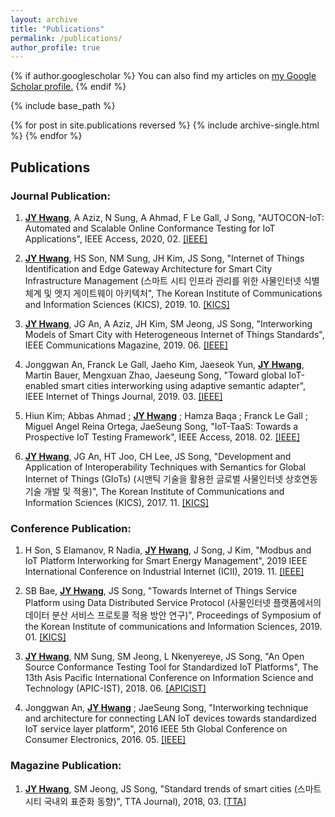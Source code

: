 ```yaml
---
layout: archive
title: "Publications"
permalink: /publications/
author_profile: true
---
```


{% if author.googlescholar %}
  You can also find my articles on <u><a href="{{author.googlescholar}}">my Google Scholar profile</a>.</u>
{% endif %}

{% include base_path %}

{% for post in site.publications reversed %}
  {% include archive-single.html %}
{% endfor %}

Publications
------
### Journal Publication:
  1. <ins>**JY Hwang**</ins>, A Aziz, N Sung, A Ahmad, F Le Gall, J Song, "AUTOCON-IoT: Automated and Scalable Online Conformance Testing for IoT Applications", IEEE Access, 2020, 02. [[IEEE]](https://ieeexplore.ieee.org/abstract/document/9016258)  
  
  2. <ins>**JY Hwang**</ins>, HS Son, NM Sung, JH Kim, JS Song, "Internet of Things Identification and Edge Gateway Architecture for Smart City Infrastructure Management (스마트 시티 인프라 관리를 위한 사물인터넷 식별체계 및 엣지 게이트웨이 아키텍처", The Korean Institute of Communications and Information Sciences (KICS), 2019. 10. [[KICS]](https://www.dbpia.co.kr/journal/articleDetail?nodeId=NODE09221730)  
  
  3. <ins>**JY Hwang**</ins>, JG An, A Aziz, JH Kim, SM Jeong, JS Song, "Interworking Models of Smart City with Heterogeneous Internet of Things Standards", IEEE Communications Magazine, 2019. 06. [[IEEE]](https://ieeexplore.ieee.org/abstract/document/8740798)  
  
  4. Jonggwan An, Franck Le Gall, Jaeho Kim, Jaeseok Yun, <ins>**JY Hwang**</ins>, Martin Bauer, Mengxuan Zhao, Jaeseung Song, "Toward global IoT-enabled smart cities interworking using adaptive semantic adapter", IEEE Internet of Things Journal, 2019. 03. [[IEEE]](https://ieeexplore.ieee.org/abstract/document/8667627)  
  
  5. Hiun Kim; Abbas Ahmad ; <ins>**JY Hwang**</ins> ; Hamza Baqa ; Franck Le Gall ; Miguel Angel Reina Ortega, JaeSeung Song, "IoT-TaaS: Towards a Prospective IoT Testing Framework", IEEE Access, 2018. 02. [[IEEE]](https://ieeexplore.ieee.org/abstract/document/8281514)  
  
  6. <ins>**JY Hwang**</ins>, JG An, HT Joo, CH Lee, JS Song, "Development and Application of Interoperability Techniques with Semantics for Global Internet of Things (GIoTs) (시맨틱 기술을 활용한 글로벌 사물인터넷 상호연동 기술 개발 및 적용)", The Korean Institute of Communications and Information Sciences (KICS), 2017. 11. [[KICS]](http://www.dbpia.co.kr/journal/articleDetail?nodeId=NODE07274688)

### Conference Publication:
   1. H Son, S Elamanov, R Nadia, <ins>**JY Hwang**</ins>, J Song, J Kim, "Modbus and IoT Platform Interworking for Smart Energy Management", 2019 IEEE International Conference on Industrial Internet (ICII), 2019. 11. [[IEEE]](https://ieeexplore.ieee.org/abstract/document/9065020)  
   
   2. SB Bae, <ins>**JY Hwang**</ins>, JS Song, "Towards Internet of Things Service Platform using Data Distributed Service Protocol (사물인터넷 플랫폼에서의 데이터 분산 서비스 프로토콜 적용 방안 연구)", Proceedings of Symposium of the Korean Institute of communications and Information Sciences, 2019. 01. [[KICS]](http://www.dbpia.co.kr/journal/articleDetail?nodeId=NODE08003618)  
  
  3. <ins>**JY Hwang**</ins>, NM Sung, SM Jeong, L Nkenyereye, JS Song, "An Open Source Conformance Testing Tool for Standardized IoT Platforms", The 13th Asis Pacific International Conference on Information Science and Technology (APIC-IST), 2018. 06. [[APICIST]](http://HwangJaeYoung.github.io/files/An_Open_Source_Conformance_Testing_Tool_for_Standardized_IoT_Platforms.pdf)  
  
  4. Jonggwan An, <ins>**JY Hwang**</ins> ; JaeSeung Song, "Interworking technique and architecture for connecting LAN IoT devices towards standardized IoT service layer platform", 2016 IEEE 5th Global Conference on Consumer Electronics, 2016. 05. [[IEEE]](https://ieeexplore.ieee.org/abstract/document/7800513)
  
### Magazine Publication:
  1. <ins>**JY Hwang**</ins>, SM Jeong, JS Song, "Standard trends of smart cities (스마트시티 국내외 표준화 동향)", TTA Journal), 2018, 03. [[TTA]](https://www.tta.or.kr/data/reporthosulist_view.jsp?kind_num=1&hosu=176)
